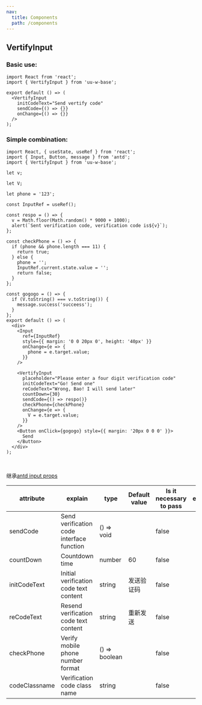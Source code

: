 ```yaml
---
nav:
  title: Components
  path: /components
---
```


## VertifyInput

### Basic use:

```tsx
import React from 'react';
import { VertifyInput } from 'uu-w-base';

export default () => (
  <VertifyInput
    initCodeText="Send vertify code"
    sendCode={() => {}}
    onChange={() => {}}
  />
);
```

### Simple combination:

```tsx
import React, { useState, useRef } from 'react';
import { Input, Button, message } from 'antd';
import { VertifyInput } from 'uu-w-base';

let v;

let V;

let phone = '123';

const InputRef = useRef();

const respo = () => {
  v = Math.floor(Math.random() * 9000 + 1000);
  alert(`Sent verification code, verification code is${v}`);
};

const checkPhone = () => {
  if (phone && phone.length === 11) {
    return true;
  } else {
    phone = '';
    InputRef.current.state.value = '';
    return false;
  }
};

const gogogo = () => {
  if (V.toString() === v.toString()) {
    message.success('succeess');
  }
};
export default () => (
  <div>
    <Input
      ref={InputRef}
      style={{ margin: '0 0 20px 0', height: '40px' }}
      onChange={e => {
        phone = e.target.value;
      }}
    />

    <VertifyInput
      placeholder="Please enter a four digit verification code"
      initCodeText="Go! Send one"
      reCodeText="Wrong, Bao! I will send later"
      countDown={30}
      sendCode={() => respo()}
      checkPhone={checkPhone}
      onChange={e => {
        V = e.target.value;
      }}
    />
    <Button onClick={gogogo} style={{ margin: '20px 0 0 0' }}>
      Send
    </Button>
  </div>
);
```

<br/>

继承[antd input props](https://ant.design/components/input-cn/#Input)

| attribute     | explain                                   | type          | Default value | Is it necessary to pass | edition |
| ------------- | ----------------------------------------- | ------------- | ------------- | ----------------------- | ------- |
| sendCode      | Send verification code interface function | () => void    |               | false                   |         |
| countDown     | Countdown time                            | number        | 60            | false                   |         |
| initCodeText  | Initial verification code text content    | string        | 发送验证码    | false                   |         |
| reCodeText    | Resend verification code text content     | string        | 重新发送      | false                   |         |
| checkPhone    | Verify mobile phone number format         | () => boolean |               | false                   |         |
| codeClassname | Verification code class name              | string        |               | false                   |         |
